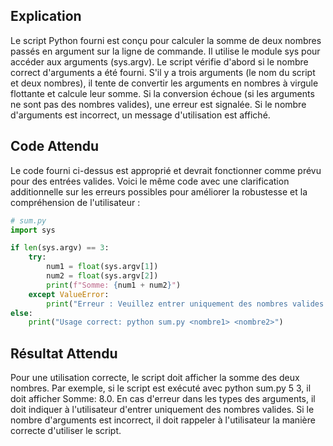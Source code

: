 ## Explication

Le script Python fourni est conçu pour calculer la somme de deux nombres passés en argument sur la ligne de commande. Il utilise le module sys pour accéder aux arguments (sys.argv). Le script vérifie d'abord si le nombre correct d'arguments a été fourni. S'il y a trois arguments (le nom du script et deux nombres), il tente de convertir les arguments en nombres à virgule flottante et calcule leur somme. Si la conversion échoue (si les arguments ne sont pas des nombres valides), une erreur est signalée. Si le nombre d'arguments est incorrect, un message d'utilisation est affiché.

## Code Attendu

Le code fourni ci-dessus est approprié et devrait fonctionner comme prévu pour des entrées valides. Voici le même code avec une clarification additionnelle sur les erreurs possibles pour améliorer la robustesse et la compréhension de l'utilisateur :

```python
# sum.py
import sys

if len(sys.argv) == 3:
    try:
        num1 = float(sys.argv[1])
        num2 = float(sys.argv[2])
        print(f"Somme: {num1 + num2}")
    except ValueError:
        print("Erreur : Veuillez entrer uniquement des nombres valides.")
else:
    print("Usage correct: python sum.py <nombre1> <nombre2>")
```

## Résultat Attendu

Pour une utilisation correcte, le script doit afficher la somme des deux nombres. Par exemple, si le script est exécuté avec python sum.py 5 3, il doit afficher Somme: 8.0. En cas d'erreur dans les types des arguments, il doit indiquer à l'utilisateur d'entrer uniquement des nombres valides. Si le nombre d'arguments est incorrect, il doit rappeler à l'utilisateur la manière correcte d'utiliser le script.